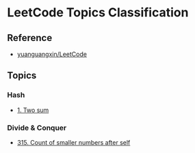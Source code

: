 # LeetCode Topics Classification

## Reference
- [yuanguangxin/LeetCode](https://github.com/yuanguangxin/LeetCode)

## Topics

### Hash
- [1. Two sum](/src/hash/1.two-sum)

### Divide & Conquer
- [315. Count of smaller numbers after self](/src/hash/315.count-smaller-numbers-after-self)
